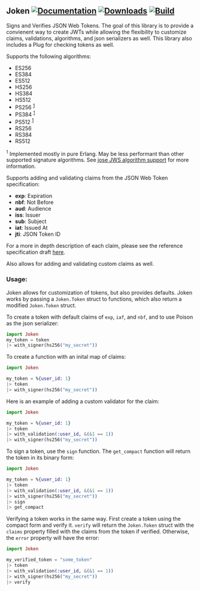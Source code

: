 ## Joken [![Documentation](https://img.shields.io/badge/docs-hexpm-blue.svg)](http://hexdocs.pm/joken/) [![Downloads](https://img.shields.io/hexpm/dt/joken.svg)](https://hex.pm/packages/joken) [![Build](https://travis-ci.org/bryanjos/joken.svg)](https://travis-ci.org/bryanjos/joken.svg)


Signs and Verifies JSON Web Tokens. The goal of this library is to provide a convienent way to create JWTs while allowing the flexibility to customize claims, validations, algorithms, and json serializers as well. This library also includes a Plug for checking tokens as well. 

Supports the following algorithms:

* ES256
* ES384
* ES512
* HS256
* HS384
* HS512
* PS256 <sup>[1](#footnote-1)</sup>
* PS384 <sup>[1](#footnote-1)</sup>
* PS512 <sup>[1](#footnote-1)</sup>
* RS256
* RS384
* RS512

<sup><a name="footnote-1">1</a></sup> Implemented mostly in pure Erlang. May be less performant than other supported signature algorithms. See [jose JWS algorithm support](https://github.com/potatosalad/erlang-jose#json-web-signature-jws-rfc-7515) for more information.

Supports adding and validating claims from the JSON Web Token specification:

* **exp**: Expiration
* **nbf**: Not Before
* **aud**: Audience
* **iss**: Issuer
* **sub**: Subject
* **iat**: Issued At
* **jti**: JSON Token ID

For a more in depth description of each claim, please see the reference specification draft [here](http://self-issued.info/docs/draft-ietf-oauth-json-web-token.html).


Also allows for adding and validating custom claims as well.

### Usage:

Joken allows for customization of tokens, but also provides defaults. Joken works by passing a `Joken.Token` struct to functions, which also return a modified `Joken.Token` struct.

To create a token with default claims of `exp`, `iaf`, and `nbf`, and to use Poison as the json serializer:

```elixir
import Joken
my_token = token
|> with_signer(hs256("my_secret"))
```

To create a function with an inital map of claims:

```elixir
import Joken

my_token = %{user_id: 1}
|> token
|> with_signer(hs256("my_secret"))
```

Here is an example of adding a custom validator for the claim:

```elixir
import Joken

my_token = %{user_id: 1}
|> token
|> with_validation(:user_id, &(&1 == 1))
|> with_signer(hs256("my_secret"))
```

To sign a token, use the `sign` function. The `get_compact` function will return the token in its binary form:

```elixir
import Joken

my_token = %{user_id: 1}
|> token
|> with_validation(:user_id, &(&1 == 1))
|> with_signer(hs256("my_secret"))
|> sign
|> get_compact
```

Verifying a token works in the same way. First create a token using the compact form and verify it. `verify` will return the `Joken.Token` struct with the `claims` property filled with the claims from the token if verified. Otherwise, the `error` property will have the error:

```elixir
import Joken

my_verified_token = "some_token"
|> token
|> with_validation(:user_id, &(&1 == 1))
|> with_signer(hs256("my_secret"))
|> verify
```
